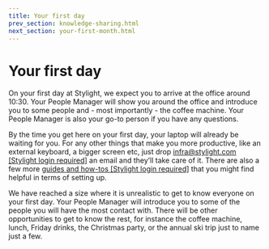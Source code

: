 ```yaml
---
title: Your first day
prev_section: knowledge-sharing.html
next_section: your-first-month.html
---
```


# Your first day

On your first day at Stylight, we expect you to arrive at the office around 10:30. Your People Manager will show you around the office and introduce you to some people and - most importantly - the coffee machine. Your People Manager is also your go-to person if you have any questions.

By the time you get here on your first day, your laptop will already be waiting for you. For any other things that make you more productive, like an external keyboard, a bigger screen etc, just drop [infra@stylight.com [Stylight login required]](mailto:infra@stylight.com) an email and they’ll take care of it. There are also a few more [guides and how-tos [Stylight login required]](https://drive.google.com/a/stylight.de/folderview?id=0B2WxRu8mQgKGWkk5c1BXUmRaZjA&usp=sharing) that you might find helpful in terms of setting up.

We have reached a size where it is unrealistic to get to know everyone on your first day. Your People Manager will introduce you to some of the people you will have the most contact with. There will be other opportunities to get to know the rest, for instance the coffee machine, lunch, Friday drinks, the Christmas party, or the annual ski trip just to name just a few.
